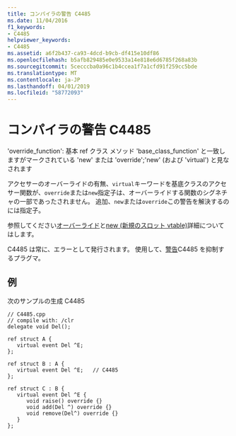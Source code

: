 ```yaml
---
title: コンパイラの警告 C4485
ms.date: 11/04/2016
f1_keywords:
- C4485
helpviewer_keywords:
- C4485
ms.assetid: a6f2b437-ca93-4dcd-b9cb-df415e10df86
ms.openlocfilehash: b5afb829485e0e9533a14e818e6d6785f268a83b
ms.sourcegitcommit: 5cecccba0a96c1b4ccea1f7a1cfd91f259cc5bde
ms.translationtype: MT
ms.contentlocale: ja-JP
ms.lasthandoff: 04/01/2019
ms.locfileid: "58772093"
---
```

# <a name="compiler-warning-c4485"></a>コンパイラの警告 C4485

'override_function': 基本 ref クラス メソッド 'base_class_function' と一致しますがマークされている 'new' または 'override';'new' (および 'virtual') と見なされます

アクセサーのオーバーライドの有無、`virtual`キーワードを基底クラスのアクセサー関数が、`override`または`new`指定子は、オーバーライドする関数のシグネチャの一部であったされません。 追加、`new`または`override`この警告を解決するのには指定子。

参照してください[オーバーライド](../../extensions/override-cpp-component-extensions.md)と[new (新規のスロット vtable)](../../extensions/new-new-slot-in-vtable-cpp-component-extensions.md)詳細についてはします。

C4485 は常に、エラーとして発行されます。 使用して、[警告](../../preprocessor/warning.md)C4485 を抑制するプラグマ。

## <a name="example"></a>例

次のサンプルの生成 C4485

```
// C4485.cpp
// compile with: /clr
delegate void Del();

ref struct A {
   virtual event Del ^E;
};

ref struct B : A {
   virtual event Del ^E;   // C4485
};

ref struct C : B {
   virtual event Del ^E {
      void raise() override {}
      void add(Del ^) override {}
      void remove(Del^) override {}
   }
};
```